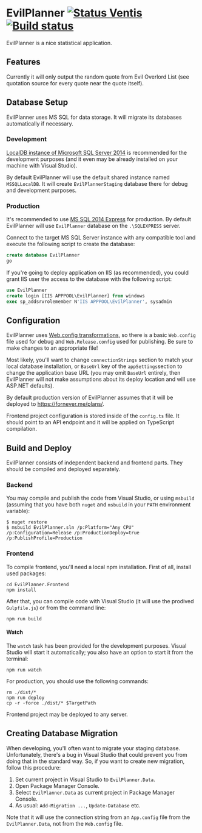 EvilPlanner [![Status Ventis](https://img.shields.io/badge/status-ventis-yellow.svg)](https://github.com/ForNeVeR/andivionian-status-classifier) [![Build status](https://ci.appveyor.com/api/projects/status/7h5slaytywuhshp6/branch/develop?svg=true)](https://ci.appveyor.com/project/ForNeVeR/evilplanner/branch/develop)
===========
EvilPlanner is a nice statistical application.

Features
--------
Currently it will only output the random quote from Evil Overlord List (see
quotation source for every quote near the quote itself).

Database Setup
--------------
EvilPlanner uses MS SQL for data storage. It will migrate its databases
automatically if necessary.

### Development
[LocalDB instance of Microsoft SQL Server 2014][mssql-localdb] is recommended
for the development purposes (and it even may be already installed on your
machine with Visual Studio).

By default EvilPlanner will use the default shared instance named
`MSSQLLocalDB`. It will create `EvilPlannerStaging` database there for
debug and development purposes.

### Production
It's recommended to use [MS SQL 2014 Express][mssql-express] for production. By
default EvilPlanner will use `EvilPlanner` database on the `.\SQLEXPRESS`
server.

Connect to the target MS SQL Server instance with any compatible tool and
execute the following script to create the database:

```sql
create database EvilPlanner
go
```

If you're going to deploy application on IIS (as recommended), you could grant
IIS user the access to the database with the following script:

```sql
use EvilPlanner
create login [IIS APPPOOL\EvilPlanner] from windows
exec sp_addsrvrolemember N'IIS APPPOOL\EvilPlanner', sysadmin
```

Configuration
-------------
EvilPlanner uses [Web.config transformations][web-config-transform], so there
is a basic `Web.config` file used for debug and `Web.Release.config` used for
publishing. Be sure to make changes to an appropriate file!

Most likely, you'll want to change `connectionStrings` section to match your
local database installation, or `BaseUrl` key of the `appSettings`section to
change the application base URL (you may omit `BaseUrl` entirely, then
EvilPlanner will not make assumptions about its deploy location and will use
ASP.NET defaults).

By default production version of EvilPlanner assumes that it will be deployed
to https://fornever.me/plans/.

Frontend project configuration is stored inside of the `config.ts` file. It
should point to an API endpoint and it will be applied on TypeScript
compilation.

Build and Deploy
----------------
EvilPlanner consists of independent backend and frontend parts. They should be
compiled and deployed separately.

### Backend
You may compile and publish the code from Visual Studio, or using `msbuild`
(assuming that you have both `nuget` and `msbuild` in your `PATH` environment
variable):

```console
$ nuget restore
$ msbuild EvilPlanner.sln /p:Platform="Any CPU" /p:Configuration=Release /p:ProductionDeploy=true /p:PublishProfile=Production
```

### Frontend
To compile frontend, you'll need a local npm installation. First of all,
install used packages:

```console
cd EvilPlanner.Frontend
npm install
```

After that, you can compile code with Visual Studio (it will use the prodived
`Gulpfile.js`) or from the command line:

```console
npm run build
```

#### Watch
The `watch` task has been provided for the development purposes. Visual Studio
will start it automatically; you also have an option to start it from the
terminal:

```console
npm run watch
```

For production, you should use the following commands:

```console
rm ./dist/*
npm run deploy
cp -r -force ./dist/* $TargetPath
```

Frontend project may be deployed to any server.

Creating Database Migration
---------------------------
When developing, you'll often want to migrate your staging database.
Unfortunately, there's a bug in Visual Studio that could prevent you from doing
that in the standard way. So, if you want to create new migration, follow this
procedure:

1. Set current project in Visual Studio to `EvilPlanner.Data`.
2. Open Package Manager Console.
3. Select `EvilPlanner.Data` as current project in Package Manager Console.
4. As usual: `Add-Migration ...`, `Update-Database` etc.

Note that it will use the connection string from an `App.config` file from the
`EvilPlanner.Data`, not from the `Web.config` file.

[mssql-express]: https://www.microsoft.com/en-US/download/details.aspx?id=42299
[mssql-localdb]: https://msdn.microsoft.com/ru-ru/library/hh510202(v=sql.120).aspx
[web-config-transform]: http://www.asp.net/mvc/overview/deployment/visual-studio-web-deployment/web-config-transformations
